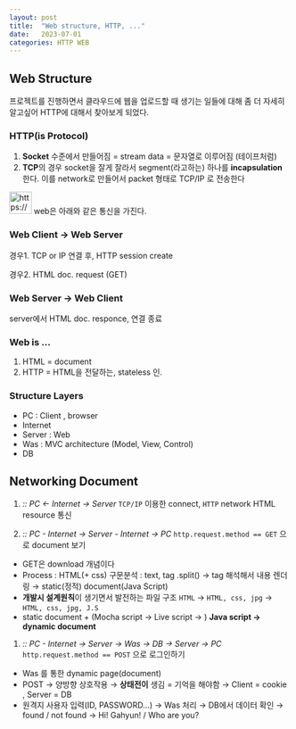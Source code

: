 ```yaml
---
layout: post
title:  "Web structure, HTTP, ..."
date:   2023-07-01
categories: HTTP WEB
---
```

## Web Structure
프로젝트를 진행하면서 클라우드에 웹을 업로드할 때 생기는 일들에 대해 좀 더 자세히 알고싶어 HTTP에 대해서 찾아보게 되었다.
### HTTP(is Protocol)

1. **Socket** 수준에서 만들어짐 = stream data = 문자열로 이루어짐 (테이프처럼)
2. **TCP**의 경우 socket을 잘게 잘라서 segment(라고하는) 하나를 **incapsulation** 한다. 이를 network로 만들어서 packet 형태로 TCP/IP 로 전송한다

<aside>
<img src="https://www.notion.so/icons/star-of-life_gray.svg" alt="https://www.notion.so/icons/star-of-life_gray.svg" width="40px" /> web은 아래와 같은 통신을 가진다.

</aside>

### Web Client → Web Server

경우1. TCP or IP 연결 후, HTTP session create

경우2. HTML doc. request (GET) 

### Web Server → Web Client

server에서 HTML doc. responce, 연결 종료

### Web is …

1. HTML = document
2. HTTP = HTML을 전달하는, stateless 인.

### Structure Layers

- PC : Client , browser
- Internet
- Server : Web
- Was : MVC architecture (Model, View, Control)
- DB

## Networking Document

1. *:: PC ← Internet → Server*
`TCP/IP` 이용한 connect, `HTTP` network 
HTML resource 통신

2. *:: PC - Internet → Server - Internet → PC*
`http.request.method == GET` 으로 document 보기
- GET은 download 개념이다
- Process : HTML(+ css) 구문분석 : text, tag .split() → tag 해석해서 내용 렌더링 
→ static(정적) document(Java Script)
- **개발시 설계원칙**이 생기면서 발전하는 파일 구조
`HTML` → `HTML, css, jpg` → `HTML, css, jpg, J.S`
- static document + (Mocha script → Live script → ) **Java script → dynamic document**
1. *:: PC - Internet → Server → Was → DB → Server → PC*
`http.request.method == POST` 으로 로그인하기 
- Was 를 통한 dynamic page(document)
- POST → 양방향 상호작용 → **상태전이** 생김 = 기억을 해야함 → Client = cookie , Server = DB
- 원격지 사용자 입력(ID, PASSWORD…) → Was 처리 → DB에서 데이터 확인 
→ found / not found → Hi! Gahyun! / Who are you?
